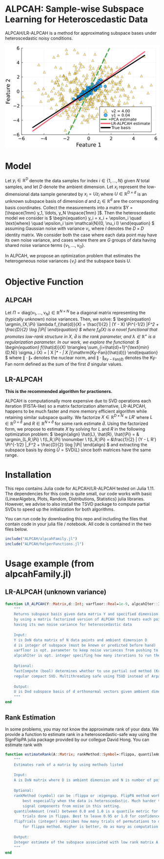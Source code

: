 # ALPCAH: Sample-wise Subspace Learning for Heteroscedastic Data

ALPCAH/LR-ALPCAH is a method for approximating subspace bases under heteroscedastic noisy conditions.

![title](figures/subspace_example.svg)

# Model

Let $y_i \in \mathbb{R}^{D}$ denote the data samples
for index $i \in \{1,\ldots,N \}$ given $N$ total samples,
and let $D$ denote the ambient dimension.
Let $x_i$ represent the low-dimensional data sample
generated by $x_i = U z_i$
where $U \in \mathbb{R}^{D \times d}$ is an unknown subspace basis of dimension $d$
and $z_i \in \mathbb{R}^{d}$ are the corresponding basis coordinates.
Collect the measurements into a matrix
$Y = [\hspace{1mm} y_1, \ldots, y_N \hspace{1mm} ]$.
Then the heteroscedastic model we consider is
$
\begin{equation}
y_i = x_i + \epsilon_i
\quad \text{where} \quad
\epsilon_i \sim \mathcal{N}(0, \nu_i I)
\end{equation}
$
assuming Gaussian noise with variance $\nu_i$,
where $I$ denotes the $D \times D$ identity matrix.
We consider both the case where each data point may have its own noise variance,
and cases where there are
$G$ groups of data having shared noise variance terms
$\{ \nu_1,\ldots,\nu_G \}$.

In ALPCAH, we propose an optimization problem that estimates the heterogeneous noise variances $\{\nu_i\}$ and the subspace basis $U$.

# Objective Function

## ALPCAH 

Let $\Pi = \mathrm{diag}(\nu_1,\ldots,\nu_N) \in \mathbb{R}^{N \times N}$
be a diagonal matrix representing the (typically unknown) noise variances. Then, we solve:
$
\begin{equation}
    \argmin_{X,\Pi} \lambda f_{\hat{d}}(X)
    + 
    \frac{1}{2} \| (Y - X) \Pi^{-1/2} \|_F^2
    + \frac{D}{2} \log |\Pi|
\end{equation}
$
where $f_{\hat{d}}(X)$ is a novel functional that promotes low-rank structure in $X$,
$\hat{d}$ is the rank parameter,
and
$\lambda \in \mathbb{R}^{+}$ is a regularization parameter. In our work, we explore the functional:
$
\begin{equation}
f_{\hat{d}}(X) \triangleq \sum_{i=\hat{d}+1}^{\text{min}(D,N)} \sigma_i (X)
= \| X \|_* - \| X \|_{\mathrm{Ky-Fan}(\hat{d})}
\end{equation}
$
where
$\| \cdot \|_*$ denotes the nuclear norm,
and $\| \cdot \|_{\mathrm{Ky-Fan}(\hat{d})}$ denotes the Ky-Fan norm defined as the sum of the first $\hat{d}$ singular values.

## LR-ALPCAH

**This is the recommended algorithm for practioners.**

ALPCAH is computationally more expensive due to SVD 
operations each iteration (FISTA-like) 
so a matrix factorization alternative, LR-ALPCAH, happens to be much faster 
and more memory efficient algorithm while retaining similar subspace quality.
We factorize $X \in \mathbb{R}^{D \times N} \approx L R'$
where $L \in \mathbb{R}^{D \times \hat{d}}$
and $R \in \mathbb{R}^{N \times \hat{d}}$
for some rank estimate $\hat{d}$. Using the factorized form,
we propose to estimate $X$
by solving for $L$ and $R$ in the following optimization problem:
$
\begin{align}
    \hat{L}, \hat{R}, \hat{\Pi} = & \argmin_{L,R,\Pi} \ f(L,R,\Pi)
    \nonumber \\
    f(L,R,\Pi) =
    &\frac{1}{2} \| (Y - L R') \Pi^{-1/2} \|_F^2 + \frac{D}{2} \log |\Pi|
\end{align}
$
and extracting the subspace basis by doing $\hat{U} = \text{SVD}(L)$ since both matrices have the same range.

# Installation
This repo contains Julia code for ALPCAH/LR-ALPCAH tested on Julia 1.11. The dependencies for this code is quite small, our code works with basic {LinearAlgebra, Plots, Random, Distributions, Statistics} julia libraries. However, we advise to also install the TSVD package to compute partial SVDs to speed up the initialization for both algorithms.

You can run code by downloading this repo and including the files that contain code in your julia file / notebook. All code is contained in the two files below.
```julia
include("ALPCAH/alpcahFamily.jl")
include("ALPCAH/helperFunctions.jl")
```

# Usage example (from alpcahFamily.jl)

## LR-ALPCAH (unknown variance)
```julia
function LR_ALPCAH(Y::Matrix,d::Int; varfloor::Real=1e-9, alpcahIter::Int = 1000, fastCompute::Bool=false)
    """
    Returns subspace basis given data matrix Y and specified dimension of basis
    by using a matrix factorized version of ALPCAH that treats each point as
    having its own noise variance for heteroscedastic data

    Input:
    Y is DxN data matrix of N data points and ambient dimension D
    d is integer of subspace (must be known or predicted before hand)
    varfloor is opt. parameter to keep noise variances from pushing to 0
    alpcahIter is opt. integer specifing how many iterations to run the algorithm

    Optional:
    fastCompute (bool) determines whether to use partial svd method (Krylov) or
    regular compact SVD. Multithreading safe using TSVD instead of Arpack.

    Output:
    U is Dxd subspace basis of d orthonormal vectors given ambient dimension D
    """
end
```

## Rank Estimation
In some problems, you may not know the approximate rank of your data. We provide a function to estimate rank in a heteroscedastic-safe way using the SignFlipPA julia package provided by our collegue David Hong. You can estimate rank with
```julia
function estimateRank(A::Matrix; rankMethod::Symbol=:flippa, quantileAmount::Real=0.95, flipTrials::Int=10)
    """
    Estimates rank of a matrix by using methods listed

    Input:
    A is DxN matrix where D is ambient dimension and N is number of points

    Optional:
    rankMethod (symbol) can be :flippa or :eigengap. FlipPA method works
        best especially when the data is heteroscedastic. Much harder to differentiate
        signal components from noise in this setting.
    quantileAmount (real) between 0.0 and 1.0 is a quantile metric for the
        trials done in flippa. Best to leave 0.95 or 1.0 for confidence reasons.
    flipTrials (integer) describes how many trials of permutations to do
        for flippa method. Higher is better, do as many as computation time allows.

    Output:
    Integer estimate of the subspace associated with low rank matrix A
    """
end
```
